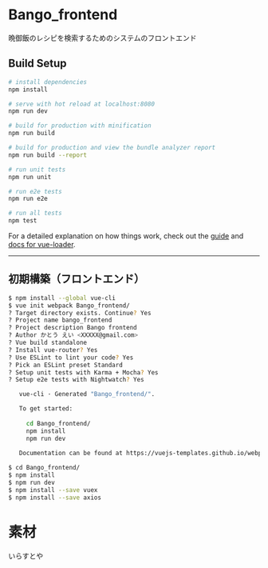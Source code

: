 # Bango_frontend
晩御飯のレシピを検索するためのシステムのフロントエンド

## Build Setup

``` bash
# install dependencies
npm install

# serve with hot reload at localhost:8080
npm run dev

# build for production with minification
npm run build

# build for production and view the bundle analyzer report
npm run build --report

# run unit tests
npm run unit

# run e2e tests
npm run e2e

# run all tests
npm test
```

For a detailed explanation on how things work, check out the [guide](http://vuejs-templates.github.io/webpack/) and [docs for vue-loader](http://vuejs.github.io/vue-loader).

---

## 初期構築（フロントエンド）
``` bash
$ npm install --global vue-cli
$ vue init webpack Bango_frontend/
? Target directory exists. Continue? Yes
? Project name bango_frontend
? Project description Bango frontend
? Author かとう えい <XXXXX@gmail.com>
? Vue build standalone
? Install vue-router? Yes
? Use ESLint to lint your code? Yes
? Pick an ESLint preset Standard
? Setup unit tests with Karma + Mocha? Yes
? Setup e2e tests with Nightwatch? Yes

   vue-cli · Generated "Bango_frontend/".

   To get started:
   
     cd Bango_frontend/
     npm install
     npm run dev
   
   Documentation can be found at https://vuejs-templates.github.io/webpack

$ cd Bango_frontend/
$ npm install
$ npm run dev
$ npm install --save vuex
$ npm install --save axios
```

# 素材
いらすとや
